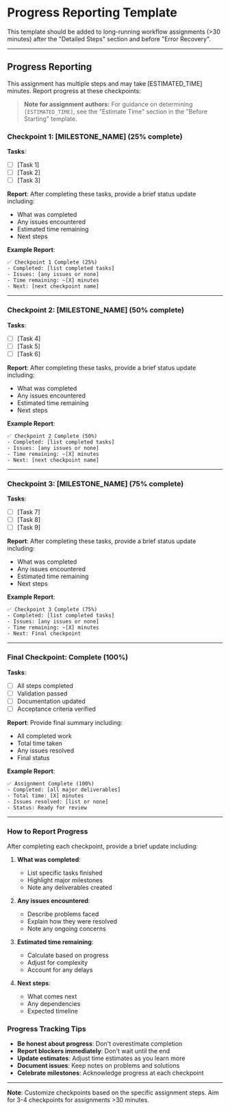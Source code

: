 # Progress Reporting Template

This template should be added to long-running workflow assignments (>30 minutes) after the "Detailed Steps" section and before "Error Recovery".

---

## Progress Reporting

This assignment has multiple steps and may take [ESTIMATED_TIME] minutes. Report progress at these checkpoints:

> **Note for assignment authors:** For guidance on determining `[ESTIMATED_TIME]`, see the "Estimate Time" section in the "Before Starting" template.
### Checkpoint 1: [MILESTONE_NAME] (25% complete)

**Tasks**:
- [ ] [Task 1]
- [ ] [Task 2]
- [ ] [Task 3]

**Report**: After completing these tasks, provide a brief status update including:
- What was completed
- Any issues encountered
- Estimated time remaining
- Next steps

**Example Report**:
```
✅ Checkpoint 1 Complete (25%)
- Completed: [list completed tasks]
- Issues: [any issues or none]
- Time remaining: ~[X] minutes
- Next: [next checkpoint name]
```

---

### Checkpoint 2: [MILESTONE_NAME] (50% complete)

**Tasks**:
- [ ] [Task 4]
- [ ] [Task 5]
- [ ] [Task 6]

**Report**: After completing these tasks, provide a brief status update including:
- What was completed
- Any issues encountered
- Estimated time remaining
- Next steps

**Example Report**:
```
✅ Checkpoint 2 Complete (50%)
- Completed: [list completed tasks]
- Issues: [any issues or none]
- Time remaining: ~[X] minutes
- Next: [next checkpoint name]
```

---

### Checkpoint 3: [MILESTONE_NAME] (75% complete)

**Tasks**:
- [ ] [Task 7]
- [ ] [Task 8]
- [ ] [Task 9]

**Report**: After completing these tasks, provide a brief status update including:
- What was completed
- Any issues encountered
- Estimated time remaining
- Next steps

**Example Report**:
```
✅ Checkpoint 3 Complete (75%)
- Completed: [list completed tasks]
- Issues: [any issues or none]
- Time remaining: ~[X] minutes
- Next: Final checkpoint
```

---

### Final Checkpoint: Complete (100%)

**Tasks**:
- [ ] All steps completed
- [ ] Validation passed
- [ ] Documentation updated
- [ ] Acceptance criteria verified

**Report**: Provide final summary including:
- All completed work
- Total time taken
- Any issues resolved
- Final status

**Example Report**:
```
✅ Assignment Complete (100%)
- Completed: [all major deliverables]
- Total time: [X] minutes
- Issues resolved: [list or none]
- Status: Ready for review
```

---

### How to Report Progress

After completing each checkpoint, provide a brief update including:

1. **What was completed**:
   - List specific tasks finished
   - Highlight major milestones
   - Note any deliverables created

2. **Any issues encountered**:
   - Describe problems faced
   - Explain how they were resolved
   - Note any ongoing concerns

3. **Estimated time remaining**:
   - Calculate based on progress
   - Adjust for complexity
   - Account for any delays

4. **Next steps**:
   - What comes next
   - Any dependencies
   - Expected timeline

### Progress Tracking Tips

- **Be honest about progress**: Don't overestimate completion
- **Report blockers immediately**: Don't wait until the end
- **Update estimates**: Adjust time estimates as you learn more
- **Document issues**: Keep notes on problems and solutions
- **Celebrate milestones**: Acknowledge progress at each checkpoint

---

**Note**: Customize checkpoints based on the specific assignment steps. Aim for 3-4 checkpoints for assignments >30 minutes.
